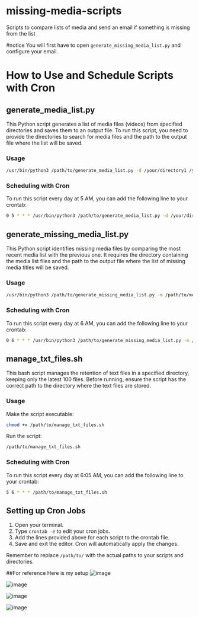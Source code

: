 # missing-media-scripts
Scripts to compare lists of media and send an email if something is missing from the list

#notice
You will first have to open `generate_missing_media_list.py` and configure your email.

# How to Use and Schedule Scripts with Cron

## generate_media_list.py
This Python script generates a list of media files (videos) from specified directories and saves them to an output file. To run this script, you need to provide the directories to search for media files and the path to the output file where the list will be saved.

### Usage
```bash
/usr/bin/python3 /path/to/generate_media_list.py -d /your/directory1 /your/directory2 -o /path/to/output/media_list.txt
```

### Scheduling with Cron
To run this script every day at 5 AM, you can add the following line to your crontab:
```bash
0 5 * * * /usr/bin/python3 /path/to/generate_media_list.py -d /your/directory1 /your/directory2 -o /path/to/output/media_list.txt
```

## generate_missing_media_list.py
This Python script identifies missing media files by comparing the most recent media list with the previous one. It requires the directory containing the media list files and the path to the output file where the list of missing media titles will be saved.

### Usage
```bash
/usr/bin/python3 /path/to/generate_missing_media_list.py -m /path/to/media_list_dir -o /path/to/output/missing_media_list.txt
```

### Scheduling with Cron
To run this script every day at 6 AM, you can add the following line to your crontab:
```bash
0 6 * * * /usr/bin/python3 /path/to/generate_missing_media_list.py -m /path/to/media_list_dir -o /path/to/output/missing_media_list.txt
```

## manage_txt_files.sh
This bash script manages the retention of text files in a specified directory, keeping only the latest 100 files. Before running, ensure the script has the correct path to the directory where the text files are stored.

### Usage
Make the script executable:
```bash
chmod +x /path/to/manage_txt_files.sh
```

Run the script:
```bash
/path/to/manage_txt_files.sh
```

### Scheduling with Cron
To run this script every day at 6:05 AM, you can add the following line to your crontab:
```bash
5 6 * * * /path/to/manage_txt_files.sh
```

## Setting up Cron Jobs
1. Open your terminal.
2. Type `crontab -e` to edit your cron jobs.
3. Add the lines provided above for each script to the crontab file.
4. Save and exit the editor. Cron will automatically apply the changes.

Remember to replace `/path/to/` with the actual paths to your scripts and directories.

##For reference
Here is my setup
![image](https://github.com/TrueBankai416/missing-media-scripts/assets/97103466/f47e7c33-06b4-42cd-9107-d251a88d7656)

![image](https://github.com/TrueBankai416/missing-media-scripts/assets/97103466/bea11c19-7673-401b-abe9-044c75d1362d)

![image](https://github.com/TrueBankai416/missing-media-scripts/assets/97103466/c21528a3-6528-4520-b328-d81b9fc38804)

![image](https://github.com/TrueBankai416/missing-media-scripts/assets/97103466/8fa4114a-d6cc-4646-b7f4-5c58d723fe38)



